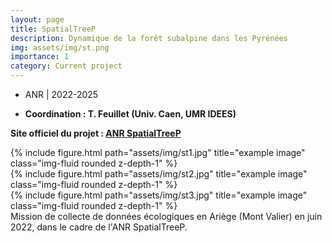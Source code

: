 ```yaml
---
layout: page
title: SpatialTreeP
description: Dynamique de la forêt subalpine dans les Pyrénées
img: assets/img/st.png
importance: 1
category: Current project
---
```


- ANR | 2022-2025

- **Coordination : T. Feuillet (Univ. Caen, UMR IDEES)**

**Site officiel du projet : [ANR SpatialTreeP](https://tfeuillet.gitpages.huma-num.fr/spatialtreep/)**

<div class="row">
    <div class="col-sm mt-3 mt-md-0">
        {% include figure.html path="assets/img/st1.jpg" title="example image" class="img-fluid rounded z-depth-1" %}
    </div>
    <div class="col-sm mt-3 mt-md-0">
        {% include figure.html path="assets/img/st2.jpg" title="example image" class="img-fluid rounded z-depth-1" %}
    </div>
    <div class="col-sm mt-3 mt-md-0">
        {% include figure.html path="assets/img/st3.jpg" title="example image" class="img-fluid rounded z-depth-1" %}
    </div>
</div>
<div class="caption">
    Mission de collecte de données écologiques en Ariège (Mont Valier) en juin 2022, dans le cadre de l'ANR SpatialTreeP.
</div>

